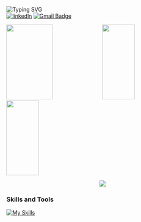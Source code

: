 ![Typing SVG](https://readme-typing-svg.herokuapp.com?font=Star+Jedi&duration=4000&pause=&color=159FF7&vCenter=true&repeat=false&random=false&width=435&lines=Hi...+I'm+Arthur.)
<br>
[![linkedln](https://img.shields.io/badge/LinkedIn-0077B5?style=for-the-badge&logo=linkedin&logoColor=white)](https://www.linkedin.com/in/arthur-henrique-pestana-schneider-46479626b/)
[![Gmail Badge](https://img.shields.io/badge/Gmail-D14836?style=for-the-badge&logo=gmail&logoColor=white&link=mailto:arthurschneider355@gmail.com)](mailto:arthurschneider355@gmail.com)

<div>
 <img width="49%" height="195px" src="https://bad-apple-github-readme.vercel.app/api?username=arthurpestana&theme=holi&show_icons=true"/>
 <img width="41%" height="195px" src="https://github-readme-mwendwa.vercel.app/api/top-langs/?username=arthurpestana&theme=holi&show_icons=true"/>
</div>

<div>
 <img width="41%" height="195px" src="https://github-readme-streak-stats-blush.vercel.app/?user=arthurpestana&count_private=true&theme=blue-green&title_color=00b3ff"/>
</div>

<p align="center">
     <img src="https://capsule-render.vercel.app/api?type=waving&color=gradient&height=100&section=footer"/>
</p>


### **Skills and Tools**  
[![My Skills](https://skills.thijs.gg/icons?i=html,css,tailwind,js,react,nodejs,git,github,vscode,python,mysql,linux,&perline=13)](#)
